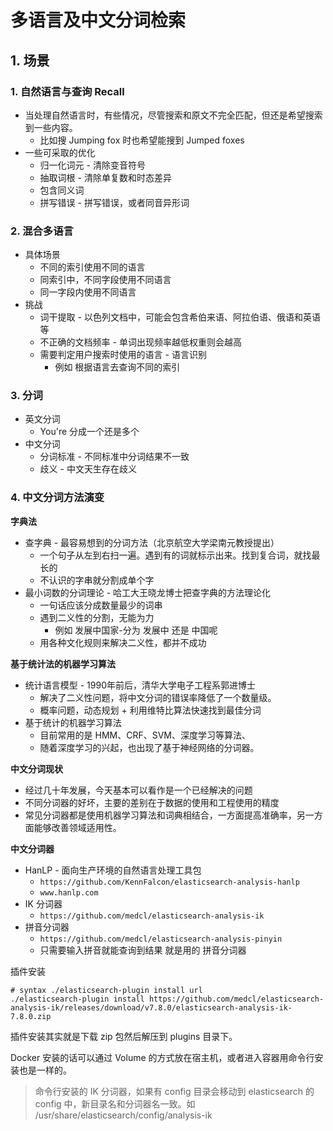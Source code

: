 # 多语言及中文分词检索

## 1. 场景

### 1. 自然语言与查询 Recall

* 当处理自然语言时，有些情况，尽管搜索和原文不完全匹配，但还是希望搜索到一些内容。
  * 比如搜 Jumping fox 时也希望能搜到 Jumped foxes
* 一些可采取的优化
  * 归一化词元 - 清除变音符号
  * 抽取词根 - 清除单复数和时态差异
  * 包含同义词
  * 拼写错误 - 拼写错误，或者同音异形词

### 2. 混合多语言

* 具体场景
  * 不同的索引使用不同的语言
  * 同索引中，不同字段使用不同语言
  * 同一字段内使用不同语言
* 挑战
  * 词干提取 - 以色列文档中，可能会包含希伯来语、阿拉伯语、俄语和英语等
  * 不正确的文档频率 - 单词出现频率越低权重则会越高
  * 需要判定用户搜索时使用的语言 - 语言识别
    * 例如 根据语言去查询不同的索引



### 3. 分词

* 英文分词
  * You're 分成一个还是多个
* 中文分词
  * 分词标准 - 不同标准中分词结果不一致
  * 歧义 - 中文天生存在歧义



### 4. 中文分词方法演变

**字典法**

* 查字典 - 最容易想到的分词方法（北京航空大学梁南元教授提出）
  * 一个句子从左到右扫一遍。遇到有的词就标示出来。找到复合词，就找最长的
  * 不认识的字串就分割成单个字
* 最小词数的分词理论 - 哈工大王晓龙博士把查字典的方法理论化
  * 一句话应该分成数量最少的词串
  * 遇到二义性的分割，无能为力
    * 例如 发展中国家-分为 发展中 还是 中国呢
  * 用各种文化规则来解决二义性，都并不成功



**基于统计法的机器学习算法**

* 统计语言模型 - 1990年前后，清华大学电子工程系郭进博士
  * 解决了二义性问题，将中文分词的错误率降低了一个数量级。
  * 概率问题，动态规划 + 利用维特比算法快速找到最佳分词
* 基于统计的机器学习算法
  * 目前常用的是 HMM、CRF、SVM、深度学习等算法、
  * 随着深度学习的兴起，也出现了基于神经网络的分词器。



**中文分词现状**

* 经过几十年发展，今天基本可以看作是一个已经解决的问题
* 不同分词器的好坏，主要的差别在于数据的使用和工程使用的精度
* 常见分词器都是使用机器学习算法和词典相结合，一方面提高准确率，另一方面能够改善领域适用性。 



**中文分词器**

* HanLP - 面向生产环境的自然语言处理工具包
  * `https://github.com/KennFalcon/elasticsearch-analysis-hanlp`
  * `www.hanlp.com`
* IK 分词器
  * `https://github.com/medcl/elasticsearch-analysis-ik`
* 拼音分词器
  * `https://github.com/medcl/elasticsearch-analysis-pinyin`
  * 只需要输入拼音就能查询到结果 就是用的 拼音分词器

插件安装

```shell
# syntax ./elasticsearch-plugin install url
./elasticsearch-plugin install https://github.com/medcl/elasticsearch-analysis-ik/releases/download/v7.8.0/elasticsearch-analysis-ik-7.8.0.zip
```

插件安装其实就是下载 zip 包然后解压到 plugins 目录下。

Docker 安装的话可以通过 Volume 的方式放在宿主机，或者进入容器用命令行安装也是一样的。

> 命令行安装的 IK 分词器，如果有 config 目录会移动到 elasticsearch 的config 中，新目录名和分词器名一致。如 /usr/share/elasticsearch/config/analysis-ik